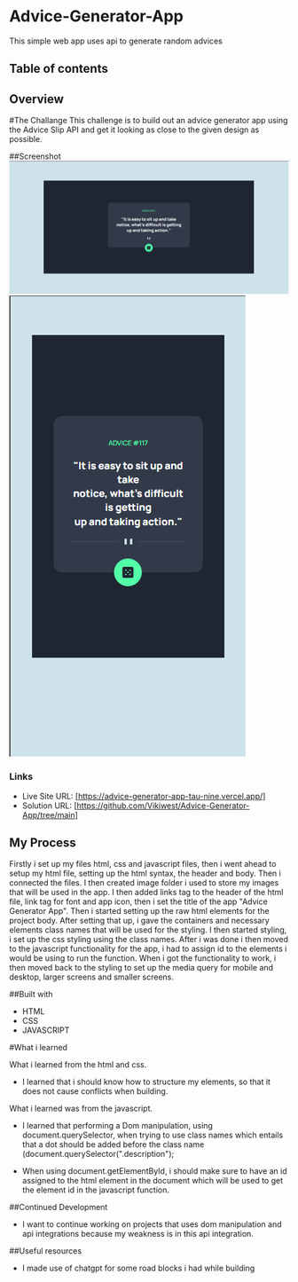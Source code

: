 # Advice-Generator-App
This simple web app uses api to generate random advices

## Table of contents

## Overview

#The Challange
This challenge is to build out an advice generator app using the Advice Slip API and get it looking as close to the given design as possible.

##Screenshot
![screenshot](./images/Advice-Generator-Desktop.png)
![screenshot](./images/Advice-Generator-Mobile.png)


### Links
- Live Site URL: [https://advice-generator-app-tau-nine.vercel.app/]
- Solution URL: [https://github.com/Vikiwest/Advice-Generator-App/tree/main]

## My Process
Firstly i set up my files html, css and javascript files, then i went ahead to setup my html file, setting up the html syntax, the header and body. Then i connected the files. I then created image folder i used to store my images that will be used in the app. I then added links tag to the header of the html file, link tag for font and app icon, then i set the title of the app "Advice Generator App". Then i started setting up the raw html elements for the project body. After setting that up, i gave the containers and necessary elements class names that will be used for the styling. I then started styling, i set up the css styling using the class names. After i was done i then moved to the javascript functionality for the app, i had to assign id to the elements i would be using to run the function. When i got the functionality to work, i then moved back to the styling to set up the media query for mobile and desktop, larger screens and smaller screens. 


##Built with
- HTML
- CSS
- JAVASCRIPT

#What i learned

What i learned from the html and css.

- I learned that i should know how to structure my elements, so that it does not cause conflicts when building.

What i learned was from the javascript.

- I learned that performing a Dom manipulation, using document.querySelector, when trying to use class names which entails that a dot should be added before the class name 
(document.querySelector(".description");

- When using document.getElementById, i should make sure to have an id assigned to the html element in the document which will be used to get the element id in the javascript function.

##Continued Development
- I want to continue working on projects that uses dom manipulation and api integrations because my weakness is in this api integration.

##Useful resources
- I made use of chatgpt for some road blocks i had while building


